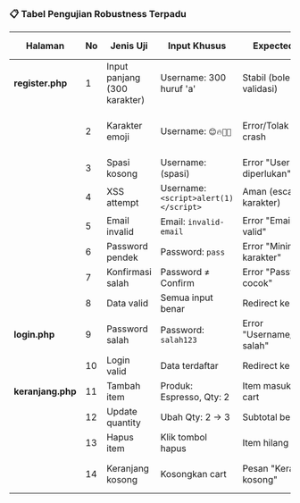 
### 📋 Tabel Pengujian Robustness Terpadu

| Halaman     | No | Jenis Uji                     | Input Khusus                          | Expected Result                                      | Actual Result                    | Status | Bukti Visual |
|-------------|----|-------------------------------|---------------------------------------|-----------------------------------------------------|----------------------------------|--------|--------------|
| **register.php** | 1  | Input panjang (300 karakter)  | Username: 300 huruf 'a'               | Stabil (boleh gagal validasi)                      | Tidak crash, input diproses      | ✅     | [Gambar] |
|             | 2  | Karakter emoji                | Username: `😊🔥👩‍💻`                  | Error/Tolak tanpa crash                            | Error: "Tidak boleh emoji"       | ✅     | [Gambar] |
|             | 3  | Spasi kosong                  | Username: (spasi)                     | Error "Username diperlukan"                        | Error muncul                     | ✅     | [Gambar] |
|             | 4  | XSS attempt                   | Username: `<script>alert(1)</script>` | Aman (escape karakter)                             | Tidak dieksekusi                 | ✅     | [Gambar] |
|             | 5  | Email invalid                 | Email: `invalid-email`                | Error "Email tidak valid"                          | Error muncul                     | ✅     | [Gambar] |
|             | 6  | Password pendek               | Password: `pass`                      | Error "Minimal 6 karakter"                         | Error muncul                     | ✅     | [Gambar] |
|             | 7  | Konfirmasi salah              | Password ≠ Confirm                    | Error "Password tidak cocok"                       | Error muncul                     | ✅     | [Gambar] |
|             | 8  | Data valid                    | Semua input benar                     | Redirect ke login                                  | Berhasil redirect                | ✅     | [Gambar] |
| **login.php** | 9  | Password salah                | Password: `salah123`                  | Error "Username/password salah"                    | Error muncul                     | ✅     | [Gambar] |
|             | 10 | Login valid                   | Data terdaftar                        | Redirect ke index.php                              | Berhasil login                   | ✅     | [Gambar] |
| **keranjang.php** | 11 | Tambah item                   | Produk: Espresso, Qty: 2              | Item masuk session cart                            | Cart terupdate                   | ✅     | [Gambar] |
|             | 12 | Update quantity               | Ubah Qty: 2 → 3                       | Subtotal berubah                                   | Harga terupdate                  | ✅     | [Gambar] |
|             | 13 | Hapus item                    | Klik tombol hapus                     | Item hilang dari cart                              | Cart_count berkurang             | ✅     | [Gambar] |
|             | 14 | Keranjang kosong              | Kosongkan cart                        | Pesan "Keranjang kosong"                           | Tombol checkout hilang           | ✅     | [Gambar] |

